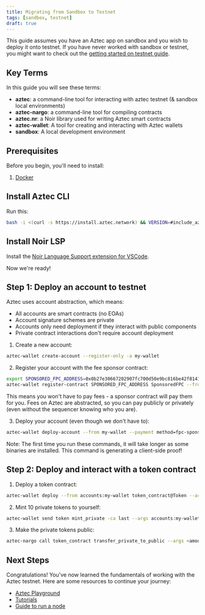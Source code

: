 ```yaml
---
title: Migrating from Sandbox to Testnet
tags: [sandbox, testnet]
draft: true
---
```


This guide assumes you have an Aztec app on sandbox and you wish to deploy it onto testnet. If you have never worked with sandbox or testnet, you might want to check out the [getting started on testnet guide](./developers/guides/local_env/getting_started_on_testnet.md).

## Key Terms

In this guide you will see these terms:

- **aztec**: a command-line tool for interacting with aztec testnet (& sandbox local environments)
- **aztec-nargo**: a command-line tool for compiling contracts
- **aztec.nr**: a Noir library used for writing Aztec smart contracts
- **aztec-wallet**: A tool for creating and interacting with Aztec wallets
- **sandbox**: A local development environment

## Prerequisites

Before you begin, you'll need to install:
1. [Docker](https://docs.docker.com/get-started/get-docker/)

## Install Aztec CLI

Run this:

```sh
bash -i <(curl -s https://install.aztec.network) && VERSION=#include_aztec_version aztec-up
```

## Install Noir LSP

Install the [Noir Language Support extension for VSCode](https://marketplace.visualstudio.com/items?itemName=noir-lang.vscode-noir).

Now we're ready!

## Step 1: Deploy an account to testnet

Aztec uses account abstraction, which means:
- All accounts are smart contracts (no EOAs)
- Account signature schemes are private
- Accounts only need deployment if they interact with public components
- Private contract interactions don't require account deployment

1. Create a new account:
```bash
aztec-wallet create-account --register-only -a my-wallet
```

2. Register your account with the fee sponsor contract:
```bash
export SPONSORED_FPC_ADDRESS=0x0b27e30667202907fc700d50e9bc816be42f8141fae8b9f2281873dbdb9fc2e5
aztec-wallet register-contract SPONSORED_FPC_ADDRESS SponsoredFPC --from my-wallet
```

This means you won't have to pay fees - a sponsor contract will pay them for you. Fees on Aztec are abstracted, so you can pay publicly or privately (even without the sequencer knowing who you are).

3. Deploy your account (even though we don't have to):
```bash
aztec-wallet deploy-account --from my-wallet --payment method=fpc-sponsored,fpc=$SPONSORED_FPC_ADDRESS
```

Note: The first time you run these commands, it will take longer as some binaries are installed. This command is generating a client-side proof!

## Step 2: Deploy and interact with a token contract

1. Deploy a token contract:
```bash
aztec-wallet deploy --from accounts:my-wallet token_contract@Token --args accounts:my-wallet Token TOK 18 -a token
```

2. Mint 10 private tokens to yourself:
```bash
aztec-wallet send token mint_private -ca last --args accounts:my-wallet 10 -f accounts:my-wallet
```

3. Make the private tokens public:
```bash
aztec-nargo call token_contract transfer_private_to_public --args <amount> <recipient>
```

## Next Steps

Congratulations! You've now learned the fundamentals of working with the Aztec testnet. Here are some resources to continue your journey:

- [Aztec Playground](https://play.aztec.network/)
- [Tutorials](../../tutorials/codealong/contract_tutorials/counter_contract.md)
- [Guide to run a node](../../../run_node/index.md)
